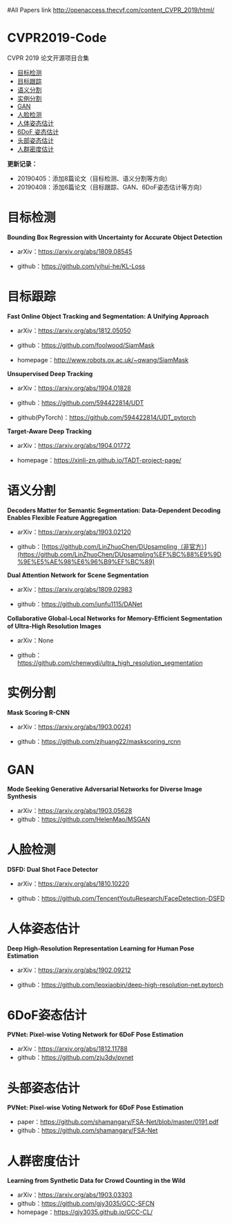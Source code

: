 #All Papers link
http://openaccess.thecvf.com/content_CVPR_2019/html/


# CVPR2019-Code

CVPR 2019 论文开源项目合集

- [目标检测](#Object-Detection)
- [目标跟踪](#Object-Tracking)
- [语义分割](#Semantic-Segmentation)
- [实例分割](#Instance-Segmentation)
- [GAN](#GAN)
- [人脸检测](#Face-Detection)
- [人体姿态估计](#Human-Pose-Estimation)
- [6DoF 姿态估计](#6DoF-Pose-Estimation)
- [头部姿态估计](#Head-Pose-Estimation)
- [人群密度估计](#Crowd-Counting)

**更新记录：**

- 20190405：添加8篇论文（目标检测、语义分割等方向）
- 20190408：添加6篇论文（目标跟踪、GAN、6DoF姿态估计等方向）

<a name="Object-Detection"></a>

# 目标检测

**Bounding Box Regression with Uncertainty for Accurate Object Detection**

- arXiv：<https://arxiv.org/abs/1809.08545>

- github：<https://github.com/yihui-he/KL-Loss>

<a name="Object-Tracking"></a>

# 目标跟踪

**Fast Online Object Tracking and Segmentation: A Unifying Approach**

- arXiv：<https://arxiv.org/abs/1812.05050>

- github：<https://github.com/foolwood/SiamMask>

- homepage：<http://www.robots.ox.ac.uk/~qwang/SiamMask>

**Unsupervised Deep Tracking**

- arXiv：<https://arxiv.org/abs/1904.01828>

- github：<https://github.com/594422814/UDT>

- github(PyTorch)：<https://github.com/594422814/UDT_pytorch>

**Target-Aware Deep Tracking**

- arXiv：<https://arxiv.org/abs/1904.01772>

- homepage：<https://xinli-zn.github.io/TADT-project-page/>

<a name="Semantic-Segmentation"></a>

# 语义分割

**Decoders Matter for Semantic Segmentation: Data-Dependent Decoding Enables Flexible Feature Aggregation**

- arXiv：<https://arxiv.org/abs/1903.02120>

- github：[https://github.com/LinZhuoChen/DUpsampling（非官方）](https://github.com/LinZhuoChen/DUpsampling%EF%BC%88%E9%9D%9E%E5%AE%98%E6%96%B9%EF%BC%89)

**Dual Attention Network for Scene Segmentation**

- arXiv：<https://arxiv.org/abs/1809.02983>

- github：<https://github.com/junfu1115/DANet>

**Collaborative Global-Local Networks for Memory-Efﬁcient Segmentation of Ultra-High Resolution Images**

- arXiv：None

- github：<https://github.com/chenwydj/ultra_high_resolution_segmentation>

<a name="Instance-Segmentation"></a>

# 实例分割

**Mask Scoring R-CNN**

- arXiv：<https://arxiv.org/abs/1903.00241>

- github：<https://github.com/zjhuang22/maskscoring_rcnn>

<a name="GAN"></a>

# GAN

**Mode Seeking Generative Adversarial Networks for Diverse Image Synthesis**

- arXiv：<https://arxiv.org/abs/1903.05628>
- github：<https://github.com/HelenMao/MSGAN>

<a name="Face-Detection"></a>

# 人脸检测

**DSFD: Dual Shot Face Detector**

- arXiv：<https://arxiv.org/abs/1810.10220>

- github：<https://github.com/TencentYoutuResearch/FaceDetection-DSFD>

<a name="Human-Pose-Estimation"></a>

# 人体姿态估计

**Deep High-Resolution Representation Learning for Human Pose Estimation**

- arXiv：<https://arxiv.org/abs/1902.09212>

- github：<https://github.com/leoxiaobin/deep-high-resolution-net.pytorch>

<a name="6DoF-Pose-Estimation"></a>

# 6DoF姿态估计

**PVNet: Pixel-wise Voting Network for 6DoF Pose Estimation**

- arXiv：<https://arxiv.org/abs/1812.11788>
- github：<https://github.com/zju3dv/pvnet>

<a name="Head-Pose-Estimation"></a>

# 头部姿态估计

**PVNet: Pixel-wise Voting Network for 6DoF Pose Estimation**

- paper：<https://github.com/shamangary/FSA-Net/blob/master/0191.pdf>
- github：<https://github.com/shamangary/FSA-Net>

<a name="Crowd-Counting"></a>

# 人群密度估计

**Learning from Synthetic Data for Crowd Counting in the Wild**

- arXiv：<https://arxiv.org/abs/1903.03303>
- github：<https://github.com/gjy3035/GCC-SFCN>
- homepage：<https://gjy3035.github.io/GCC-CL/>
